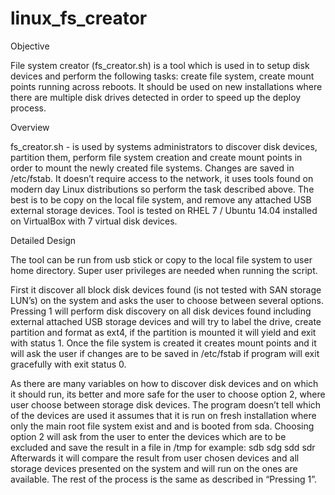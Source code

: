 # linux_fs_creator
Objective

File system creator (fs_creator.sh) is a tool which is used in  to setup disk devices and perform the following tasks: create file system, create mount points running across reboots.
It should be used on new installations where there are multiple disk drives detected in order to speed up the deploy process.

Overview

fs_creator.sh - is used by systems administrators to discover disk devices, partition them, perform file system creation and create mount points in order to mount the newly created file systems. Changes are saved in /etc/fstab. 
It doesn’t require access to the network, it uses tools found on modern day Linux distributions so perform the task described above. The best is to be copy on the local file system, and remove any attached USB external storage devices.
Tool is tested on RHEL 7 / Ubuntu 14.04 installed on VirtualBox with 7 virtual disk devices.

Detailed Design

The tool can be run from usb stick or copy to the local file system to user home directory.
Super user privileges are needed when running the script.

First it discover all  block disk devices found (is not tested with SAN storage LUN’s) on the system and asks the user to choose between several options.
Pressing 1 will perform disk discovery on all disk devices found including external attached USB storage devices and will try to label the drive, create partition and format as ext4, if the partition is mounted it will yield and exit with status 1. Once the file system is created it creates mount points and it will ask the user if changes are to be saved in /etc/fstab if <y> program will exit gracefully with exit status 0.

As there are many variables on how to discover disk devices  and on which it should run, its better and more safe for the user to choose option 2, where user choose between storage disk devices. The program doesn’t tell which of the devices are used it assumes that it is run on fresh installation where only the main root file system exist and and is booted from sda. 
Choosing option 2 will ask from the user to enter the devices which are to be excluded  and save the result in a file in /tmp for example: sdb sdg sdd sdr
Afterwards it will compare the result from user chosen devices and all storage devices presented on the system and will run on the ones are available. The rest of the process is the same as described  in “Pressing 1”.
